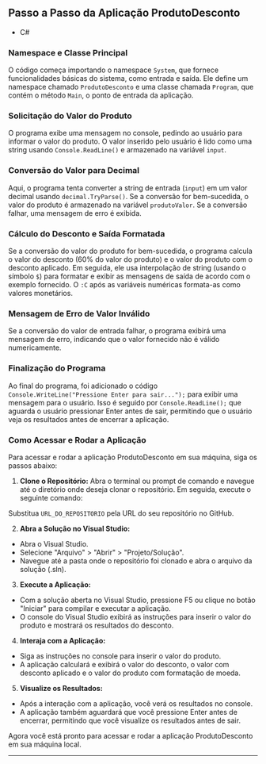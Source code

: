 ## Passo a Passo da Aplicação ProdutoDesconto
- C#

### Namespace e Classe Principal

O código começa importando o namespace `System`, que fornece funcionalidades básicas do sistema, como entrada e saída. Ele define um namespace chamado `ProdutoDesconto` e uma classe chamada `Program`, que contém o método `Main`, o ponto de entrada da aplicação.

### Solicitação do Valor do Produto

O programa exibe uma mensagem no console, pedindo ao usuário para informar o valor do produto. O valor inserido pelo usuário é lido como uma string usando `Console.ReadLine()` e armazenado na variável `input`.

### Conversão do Valor para Decimal

Aqui, o programa tenta converter a string de entrada (`input`) em um valor decimal usando `decimal.TryParse()`. Se a conversão for bem-sucedida, o valor do produto é armazenado na variável `produtoValor`. Se a conversão falhar, uma mensagem de erro é exibida.

### Cálculo do Desconto e Saída Formatada

Se a conversão do valor do produto for bem-sucedida, o programa calcula o valor do desconto (60% do valor do produto) e o valor do produto com o desconto aplicado. Em seguida, ele usa interpolação de string (usando o símbolo `$`) para formatar e exibir as mensagens de saída de acordo com o exemplo fornecido. O `:C` após as variáveis numéricas formata-as como valores monetários.

### Mensagem de Erro de Valor Inválido

Se a conversão do valor de entrada falhar, o programa exibirá uma mensagem de erro, indicando que o valor fornecido não é válido numericamente.

### Finalização do Programa

Ao final do programa, foi adicionado o código `Console.WriteLine("Pressione Enter para sair...");` para exibir uma mensagem para o usuário. Isso é seguido por `Console.ReadLine();` que aguarda o usuário pressionar Enter antes de sair, permitindo que o usuário veja os resultados antes de encerrar a aplicação.

### Como Acessar e Rodar a Aplicação

Para acessar e rodar a aplicação ProdutoDesconto em sua máquina, siga os passos abaixo:

1. **Clone o Repositório:**
   Abra o terminal ou prompt de comando e navegue até o diretório onde deseja clonar o repositório. Em seguida, execute o seguinte comando:

Substitua `URL_DO_REPOSITORIO` pela URL do seu repositório no GitHub.

2. **Abra a Solução no Visual Studio:**
- Abra o Visual Studio.
- Selecione "Arquivo" > "Abrir" > "Projeto/Solução".
- Navegue até a pasta onde o repositório foi clonado e abra o arquivo da solução (.sln).

3. **Execute a Aplicação:**
- Com a solução aberta no Visual Studio, pressione F5 ou clique no botão "Iniciar" para compilar e executar a aplicação.
- O console do Visual Studio exibirá as instruções para inserir o valor do produto e mostrará os resultados do desconto.

4. **Interaja com a Aplicação:**
- Siga as instruções no console para inserir o valor do produto.
- A aplicação calculará e exibirá o valor do desconto, o valor com desconto aplicado e o valor do produto com formatação de moeda.

5. **Visualize os Resultados:**
- Após a interação com a aplicação, você verá os resultados no console.
- A aplicação também aguardará que você pressione Enter antes de encerrar, permitindo que você visualize os resultados antes de sair.

Agora você está pronto para acessar e rodar a aplicação ProdutoDesconto em sua máquina local.

---
